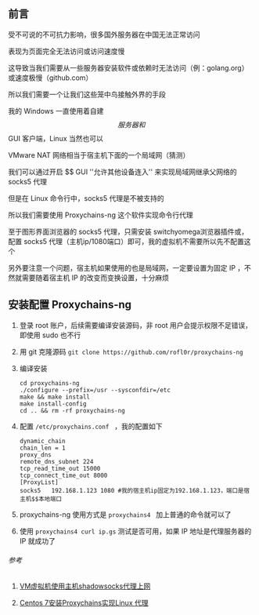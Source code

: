 ## 前言

受不可说的不可抗力影响，很多国外服务器在中国无法正常访问

表现为页面完全无法访问或访问速度慢

这导致当我们需要从一些服务器安装软件或依赖时无法访问（例：golang.org）或速度极慢（github.com）

所以我们需要一个让我们这些笼中鸟接触外界的手段

我的 Windows 一直使用着自建 $$ 服务器和 $$ GUI 客户端，Linux 当然也可以



VMware NAT 网络相当于宿主机下面的一个局域网（猜测）

我们可以通过开启 $$ GUI ''允许其他设备连入'' 来实现局域网继承父网络的 socks5 代理

但是在 Linux 命令行中，socks5 代理是不被支持的

所以我们需要使用 Proxychains-ng 这个软件实现命令行代理

至于图形界面浏览器的 socks5 代理，只需安装 switchyomega浏览器插件或，配置 socks5 代理（主机ip/1080端口）即可，我的虚拟机不需要所以先不配置这个



另外要注意一个问题，宿主机如果使用的也是局域网，一定要设置为固定 IP ，不然就需要随着宿主机 IP 的改变而变换设置，十分麻烦



## 安装配置 Proxychains-ng

1. 登录 root 账户，后续需要编译安装源码，非 root 用户会提示权限不足错误，即使用 sudo 也不行

2. 用 git 克隆源码 `git clone https://github.com/rofl0r/proxychains-ng`

3. 编译安装

   ```shell
   cd proxychains-ng
   ./configure --prefix=/usr --sysconfdir=/etc
   make && make install
   make install-config
   cd .. && rm -rf proxychains-ng
   ```

4. 配置 `/etc/proxychains.conf ` ，我的配置如下

   ```
   dynamic_chain
   chain_len = 1
   proxy_dns
   remote_dns_subnet 224
   tcp_read_time_out 15000
   tcp_connect_time_out 8000
   [ProxyList]
   socks5 	192.168.1.123 1080 #我的宿主机ip固定为192.168.1.123，端口是宿主机$$本地端口
   ```

5. proxychains-ng 使用方式是 `proxychains4 ` 加上普通的命令就可以了

6. 使用 `proxychains4 curl ip.gs` 测试是否可用，如果 IP 地址是代理服务器的 IP 就成功了



###### 参考

1.  [VM虚拟机使用主机shadowsocks代理上网](https://blog.csdn.net/zzl1243976730/article/details/63695131)

2. [Centos 7安装Proxychains实现Linux 代理](http://www.harker.cn/archives/proxychains.html)

